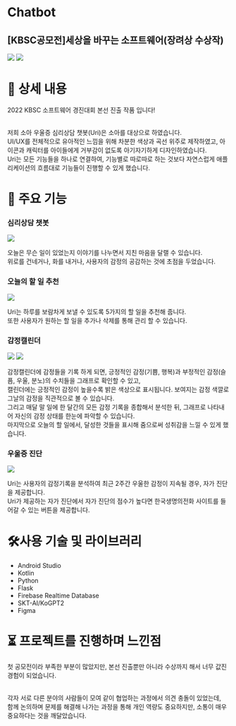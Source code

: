 # Chatbot
## [KBSC공모전]세상을 바꾸는 소프트웨어(장려상 수상작)

![](https://velog.velcdn.com/images/dldmswo1209/post/8a9a1843-95fa-4729-b310-f2879ee7e3e0/image.png)
![](https://velog.velcdn.com/images/dldmswo1209/post/6d658e6b-a3b4-4308-8353-78d87566d527/image.png)

# 📖 상세 내용

2022 KBSC 소프트웨어 경진대회 본선 진출 작품 입니다! <br><br>

저희 소아 우울증 심리상담 챗봇(Uri)은 소아를 대상으로 하였습니다. <br>
UI/UX를 전체적으로 유아적인 느낌을 위해 차분한 색상과 곡선 위주로 제작하였고, 아이콘과 캐릭터를 아이들에게 거부감이 없도록 아기자기하게 디자인하였습니다. <br>
Uri는 모든 기능들을 하나로 연결하여, 기능별로 따로따로 하는 것보다 자연스럽게 애플리케이션의 흐름대로 기능들이 진행할 수 있게 했습니다.

# 📌 주요 기능

### 심리상담 챗봇

![](https://velog.velcdn.com/images/dldmswo1209/post/8dad33bd-2a55-4613-b1b3-79163836db0f/image.png)


오늘은 무슨 일이 있었는지 이야기를 나누면서 지친 마음을 달랠 수 있습니다. <br>
위로를 건네거나, 화를 내거나, 사용자의 감정의 공감하는 것에 초점을 두었습니다. 

### 오늘의 할 일 추천

![](https://velog.velcdn.com/images/dldmswo1209/post/0f0f1043-b1b3-4a78-96b9-2e693043b609/image.png)


Uri는 하루를 보람차게 보낼 수 있도록 5가지의 할 일을 추천해 줍니다. <br>
또한 사용자가 원하는 할 일을 추가나 삭제를 통해 관리 할 수 있습니다.

### 감정캘린더

![](https://velog.velcdn.com/images/dldmswo1209/post/2535ce69-84cb-4d36-85cb-1e67e6698adc/image.png)
![](https://velog.velcdn.com/images/dldmswo1209/post/77028bfa-31cf-49d4-a19e-ea9cb1a6f793/image.png)

감정캘린더에 감정들을 기록 하게 되면, 긍정적인 감정(기쁨, 행복)과 부정적인 감정(슬픔, 우울, 분노)의 수치들을 그래프로 확인할 수 있고, <br>
캘린더에는 긍정적인 감정이 높을수록 밝은 색상으로 표시됩니다. 보여지는 감정 색깔로 그날의 감정을 직관적으로 볼 수 있습니다. <br>
그리고 매달 말 일에 한 달간의 모든 감정 기록을 종합해서 분석한 뒤, 그래프로 나타내어 자신의 감정 상태를 한눈에 파악할 수 있습니다. <br>
마지막으로 오늘의 할 일에서, 달성한 것들을 표시해 줌으로써 성취감을 느낄 수 있게 했습니다.

### 우울증 진단
![](https://velog.velcdn.com/images/dldmswo1209/post/a2c52e1c-13e4-418b-b362-0992b71f7ce0/image.png)

Uri는 사용자의 감정기록을 분석하여 최근 2주간 우울한 감정이 지속될 경우, 자가 진단을 제공합니다. <br>
Uri가 제공하는 자가 진단에서 자가 진단의 점수가 높다면 한국생명의전화 사이트를 들어갈 수 있는 버튼을 제공합니다.

# 🛠사용 기술 및 라이브러리

- Android Studio
- Kotlin
- Python
- Flask
- Firebase Realtime Database
- SKT-AI/KoGPT2
- Figma

# ⏳ 프로젝트를 진행하며 느낀점

첫 공모전이라 부족한 부분이 많았지만, 본선 진출뿐만 아니라 수상까지 해서 너무 값진 경험이 되었습니다. <br> <br>

각자 서로 다른 분야의 사람들이 모여 같이 협업하는 과정에서 의견 충돌이 있었는데, <br>
함께 논의하며 문제를 해결해 나가는 과정을 통해 개인 역량도 중요하지만, 소통이 매우 중요하다는 것을 깨달았습니다.
